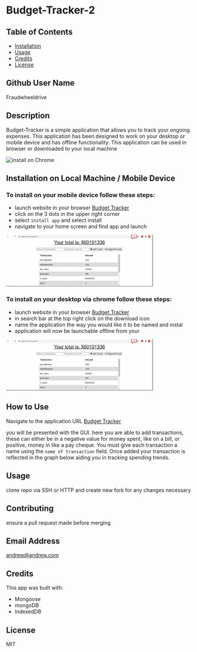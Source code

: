 # Budget-Tracker-2

  
  ## Table of Contents

* [Installation](#installation)
* [Usage](#usage)
* [Credits](#credits)
* [License](#license)

## Github User Name
Fraudwheeldrive

## Description 
Budget-Tracker is a simple application that allows you to track your ongoing expenses. This application 
has been designed to work on your desktop or mobile device and has offline functionality. This application can be 
used in browser or downloaded to your local machine 

<img src="" alt="install on Chrome" width="400"/>

## Installation on Local Machine / Mobile Device 

### To install on your mobile device follow these steps:
* launch website in your browser [Budget Tracker](https://bdgt-trkr.herokuapp.com/)
* click on the 3 dots in the upper right corner 
* select `install app` and select install 
* navigate to your home screen and find app and launch 

<img src="https://github.com/fraudwheeldrive/Budget-Tracker-2/blob/main/public/images/how%20to%20install%20desktop.PNG" alt="install on Android" width="400"/>


### To install on your desktop via chrome follow these steps:
* launch website in your browser [Budget Tracker](https://bdgt-trkr.herokuapp.com/)
* in search bar at the top right click on the download icon 
* name the application the way you would like it to be named and instal
* application will now be launchable offline from your 

<img src="https://github.com/fraudwheeldrive/Budget-Tracker-2/blob/main/public/images/how%20to%20install%20desktop.PNG" alt="install on Desktop" width="400"/>



## How to Use 

Navigate to the application URL [Budget Tracker](https://bdgt-trkr.herokuapp.com/)

you will be presented with the GUI. here you are able to add transactions, these can either be in a 
negative value for money spent, like on a bill, or positive, money in like a pay cheque. You must 
give each transaction a name using the `name of transaction` field. Once added your transaction is reflected
in the graph below aiding you in tracking spending trends. 

## Usage 
clone repo via SSH or HTTP and create new fork for any changes necessary

## Contributing
 ensure a pull request made before merging 
 
## Email Address
andrew@andrew.com 

## Credits
This app was built with:
* Mongoose 
* mongoDB
* IndexedDB


## License
MIT

